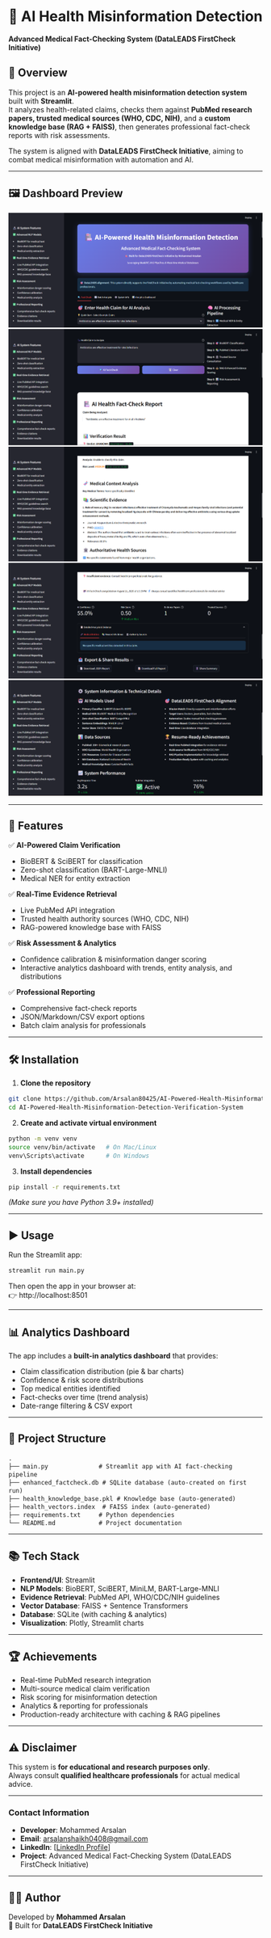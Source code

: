 # 🏥 AI Health Misinformation Detection  
**Advanced Medical Fact-Checking System (DataLEADS FirstCheck Initiative)**  

## 📌 Overview  
This project is an **AI-powered health misinformation detection system** built with **Streamlit**.  
It analyzes health-related claims, checks them against **PubMed research papers, trusted medical sources (WHO, CDC, NIH)**, and a **custom knowledge base (RAG + FAISS)**, then generates professional fact-check reports with risk assessments.  

The system is aligned with **DataLEADS FirstCheck Initiative**, aiming to combat medical misinformation with automation and AI.  

---

## 🖼️ Dashboard Preview

![Dashboard Preview 1](https://raw.githubusercontent.com/Arsalan80425/AI-Powered-Health-Misinformation-Detection-Verification-System/refs/heads/master/preview1.png)
![Dashboard Preview 2](https://raw.githubusercontent.com/Arsalan80425/AI-Powered-Health-Misinformation-Detection-Verification-System/refs/heads/master/preview2.png)
![Dashboard Preview 3](https://raw.githubusercontent.com/Arsalan80425/AI-Powered-Health-Misinformation-Detection-Verification-System/refs/heads/master/preview3.png)
![Dashboard Preview 4](https://raw.githubusercontent.com/Arsalan80425/AI-Powered-Health-Misinformation-Detection-Verification-System/refs/heads/master/preview4.png)
![Dashboard Preview 5](https://raw.githubusercontent.com/Arsalan80425/AI-Powered-Health-Misinformation-Detection-Verification-System/refs/heads/master/preview5.png)

---

## 🚀 Features  
✅ **AI-Powered Claim Verification**  
- BioBERT & SciBERT for classification  
- Zero-shot classification (BART-Large-MNLI)  
- Medical NER for entity extraction  

✅ **Real-Time Evidence Retrieval**  
- Live PubMed API integration  
- Trusted health authority sources (WHO, CDC, NIH)  
- RAG-powered knowledge base with FAISS  

✅ **Risk Assessment & Analytics**  
- Confidence calibration & misinformation danger scoring  
- Interactive analytics dashboard with trends, entity analysis, and distributions  

✅ **Professional Reporting**  
- Comprehensive fact-check reports  
- JSON/Markdown/CSV export options  
- Batch claim analysis for professionals  

---

## 🛠️ Installation  

1. **Clone the repository**  
```bash
git clone https://github.com/Arsalan80425/AI-Powered-Health-Misinformation-Detection-Verification-System.git
cd AI-Powered-Health-Misinformation-Detection-Verification-System
```

2. **Create and activate virtual environment**  
```bash
python -m venv venv
source venv/bin/activate   # On Mac/Linux
venv\Scripts\activate      # On Windows
```

3. **Install dependencies**  
```bash
pip install -r requirements.txt
```

*(Make sure you have Python 3.9+ installed)*  

---

## ▶️ Usage  

Run the Streamlit app:  
```bash
streamlit run main.py
```

Then open the app in your browser at:  
👉 http://localhost:8501  

---

## 📊 Analytics Dashboard  
The app includes a **built-in analytics dashboard** that provides:  
- Claim classification distribution (pie & bar charts)  
- Confidence & risk score distributions  
- Top medical entities identified  
- Fact-checks over time (trend analysis)  
- Date-range filtering & CSV export  

---

## 📂 Project Structure  
```
.
├── main.py              # Streamlit app with AI fact-checking pipeline
├── enhanced_factcheck.db # SQLite database (auto-created on first run)
├── health_knowledge_base.pkl # Knowledge base (auto-generated)
├── health_vectors.index  # FAISS index (auto-generated)
├── requirements.txt     # Python dependencies
└── README.md            # Project documentation
```

---

## 📚 Tech Stack  
- **Frontend/UI**: Streamlit  
- **NLP Models**: BioBERT, SciBERT, MiniLM, BART-Large-MNLI  
- **Evidence Retrieval**: PubMed API, WHO/CDC/NIH guidelines  
- **Vector Database**: FAISS + Sentence Transformers  
- **Database**: SQLite (with caching & analytics)  
- **Visualization**: Plotly, Streamlit charts  

---

## 🏆 Achievements  
- Real-time PubMed research integration  
- Multi-source medical claim verification  
- Risk scoring for misinformation detection  
- Analytics & reporting for professionals  
- Production-ready architecture with caching & RAG pipelines  

---

## ⚠️ Disclaimer  
This system is **for educational and research purposes only**.  
Always consult **qualified healthcare professionals** for actual medical advice.  


---

### Contact Information
- **Developer**: Mohammed Arsalan
- **Email**: arsalanshaikh0408@gmail.com
- **LinkedIn**: [[LinkedIn Profile](http://www.linkedin.com/in/mohammed-arsalan-58543a305)]
- **Project**: Advanced Medical Fact-Checking System (DataLEADS FirstCheck Initiative)

---

## 👨‍💻 Author  
Developed by **Mohammed Arsalan**  
🎯 Built for **DataLEADS FirstCheck Initiative**  

